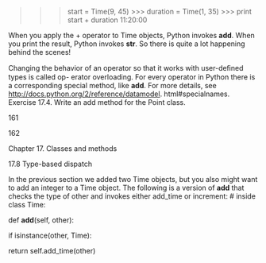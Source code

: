 >>> start = Time(9, 45) >>> duration = Time(1, 35) >>> print start + duration 11:20:00

When you apply the + operator to Time objects, Python invokes __add__. When you print the result, Python invokes __str__. So there is quite a lot happening behind the scenes!

Changing the behavior of an operator so that it works with user-deﬁned types is called op- erator overloading. For every operator in Python there is a corresponding special method, like __add__. For more details, see http://docs.python.org/2/reference/datamodel. html#specialnames. Exercise 17.4. Write an add method for the Point class.

161

162

Chapter 17. Classes and methods

17.8 Type-based dispatch

In the previous section we added two Time objects, but you also might want to add an integer to a Time object. The following is a version of __add__ that checks the type of other and invokes either add_time or increment: # inside class Time:

def __add__(self, other):

if isinstance(other, Time):

return self.add_time(other)